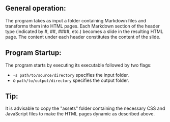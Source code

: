 ## General operation:

The program takes as input a folder containing Markdown files and transforms 
them into HTML pages. Each Markdown section of the header type (indicated by #, 
##, ####, etc.) becomes a slide in the resulting HTML page. The content under 
each header constitutes the content of the slide.

## Program Startup:
The program starts by executing its executable followed by two flags:
- ``-s path/to/source/directory`` specifies the input folder.
- o ``path/to/output/directory`` specifies the output folder.

## Tip:
It is advisable to copy the "assets" folder containing the necessary CSS and 
JavaScript files to make the HTML pages dynamic as described above.
